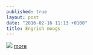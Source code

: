 ```yaml
---
published: true
layout: post
date: "2016-02-16 11:13 +0100"
title: Engrish moogs
---
```


![](http://cdn.shopify.com/s/files/1/0224/3435/products/engrish_mug_50042_larger_1447191087_right_56c2d98b-af7f-43d5-af8b-605dcee56f7b_large.png?v=1447191106)
[more](http://store.engrish.com/collections/mugs)
